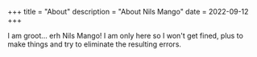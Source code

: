 +++
title = "About"
description = "About Nils Mango"
date = 2022-09-12
+++

I am groot... erh Nils Mango! I am only here so I won't get fined, plus to make things and try to eliminate the resulting errors.
